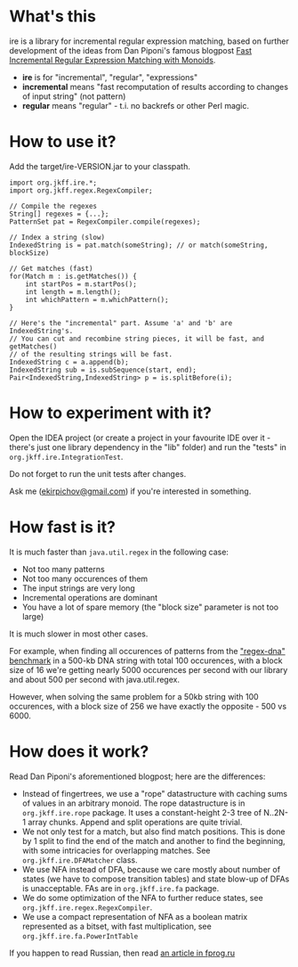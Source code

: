 What's this
=============
ire is a library for incremental regular expression matching, based on further development of the ideas from Dan Piponi's famous blogpost [Fast Incremental Regular Expression Matching with Monoids](http://blog.sigfpe.com/2009/01/fast-incremental-regular-expression.html).

* **ire** is for "incremental", "regular", "expressions"
* **incremental** means "fast recomputation of results according to changes of input string" (not pattern)
* **regular** means "regular" - t.i. no backrefs or other Perl magic.

How to use it?
===============

Add the target/ire-VERSION.jar to your classpath.

    import org.jkff.ire.*;
    import org.jkff.regex.RegexCompiler;

    // Compile the regexes
    String[] regexes = {...};
    PatternSet pat = RegexCompiler.compile(regexes);

    // Index a string (slow)
    IndexedString is = pat.match(someString); // or match(someString, blockSize)

    // Get matches (fast)
    for(Match m : is.getMatches()) {
        int startPos = m.startPos();
        int length = m.length();
        int whichPattern = m.whichPattern();
    }

    // Here's the "incremental" part. Assume 'a' and 'b' are IndexedString's.
    // You can cut and recombine string pieces, it will be fast, and getMatches()
    // of the resulting strings will be fast.
    IndexedString c = a.append(b);
    IndexedString sub = is.subSequence(start, end);
    Pair<IndexedString,IndexedString> p = is.splitBefore(i);

How to experiment with it?
==========================
Open the IDEA project (or create a project in your favourite IDE over it - there's just one library dependency in the "lib" folder) and run the "tests" in `org.jkff.ire.IntegrationTest`.

Do not forget to run the unit tests after changes.

Ask me (ekirpichov@gmail.com) if you're interested in something.

How fast is it?
===============

It is much faster than `java.util.regex` in the following case:

* Not too many patterns
* Not too many occurences of them
* The input strings are very long
* Incremental operations are dominant
* You have a lot of spare memory (the "block size" parameter is not too large)

It is much slower in most other cases.

For example, when finding all occurences of patterns from the ["regex-dna" benchmark](http://shootout.alioth.debian.org/u32q/performance.php?test=regexdna) 
in a 500-kb DNA string with total 100 occurences, with a block size of 16 we're getting nearly 5000 occurences per second with our library and about 500 per second with java.util.regex.

However, when solving the same problem for a 50kb string with 100 occurences, with a block size of 256 we have exactly the opposite - 500 vs 6000.

How does it work?
==================
Read Dan Piponi's aforementioned blogpost; here are the differences:

* Instead of fingertrees, we use a "rope" datastructure with caching sums of values in an arbitrary monoid. The rope datastructure is in `org.jkff.ire.rope` package. It uses a constant-height 2-3 tree of N..2N-1 array chunks. Append and split operations are quite trivial.
* We not only test for a match, but also find match positions. This is done by 1 split to find the end of the match and another to find the beginning, with some intricacies for overlapping matches. See `org.jkff.ire.DFAMatcher` class.
* We use NFA instead of DFA, because we care mostly about number of states (we have to compose transition tables) and state blow-up of DFAs is unacceptable. FAs are in `org.jkff.ire.fa` package.
* We do some optimization of the NFA to further reduce states, see `org.jkff.ire.regex.RegexCompiler`.
* We use a compact representation of NFA as a boolean matrix represented as a bitset, with fast multiplication, see `org.jkff.ire.fa.PowerIntTable`

If you happen to read Russian, then read [an article in fprog.ru](http://fprog.ru/2010/issue6/eugene-kirpichov-incremental-regular-expressions/)
